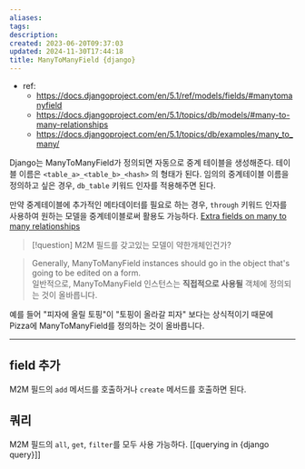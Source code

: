 ```yaml
---
aliases: 
tags: 
description:
created: 2023-06-20T09:37:03
updated: 2024-11-30T17:44:18
title: ManyToManyField {django}
---
```

- ref: 
	- <https://docs.djangoproject.com/en/5.1/ref/models/fields/#manytomanyfield>
	- <https://docs.djangoproject.com/en/5.1/topics/db/models/#many-to-many-relationships>
	- <https://docs.djangoproject.com/en/5.1/topics/db/examples/many_to_many/>

Django는 ManyToManyField가 정의되면 자동으로 중계 테이블을 생성해준다. 테이블 이름은 `<table_a>_<table_b>_<hash>` 의 형태가 된다. 임의의 중계테이블 이름을 정의하고 싶은 경우, `db_table` 키워드 인자를 적용해주면 된다.

만약 중계테이블에 추가적인 메타데이터를 필요로 하는 경우, `through` 키워드 인자를 사용하여 원하는 모델을 중계테이블로써 활용도 가능하다. [Extra fields on many to many relationships](https://docs.djangoproject.com/en/5.1/topics/db/models/#extra-fields-on-many-to-many-relationships)

> [!question] M2M 필드를 갖고있는 모델이 약한개체인건가? 

> Generally, ManyToManyField instances should go in the object that's going to be edited on a form.  
> 일반적으로, ManyToManyField 인스턴스는 **직접적으로 사용될** 객체에 정의되는 것이 올바릅니다.

예를 들어 "피자에 올릴 토핑"이 "토핑이 올라갈 피자" 보다는 상식적이기 때문에 Pizza에 ManyToManyField를 정의하는 것이 올바릅니다.

---

## field 추가

M2M 필드의 `add` 메서드를 호출하거나 `create` 메서드를 호출하면 된다.

## 쿼리

M2M 필드의 `all`, `get`, `filter`를 모두 사용 가능하다. [[querying in {django query}]]
